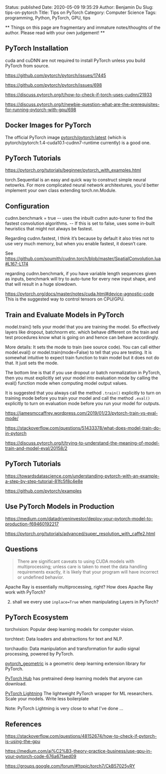 Status: published
Date: 2020-05-09 19:35:29
Author: Benjamin Du
Slug: tips-on-pytorch
Title: Tips on PyTorch
Category: Computer Science
Tags: programming, Python, PyTorch, GPU, tips

**
Things on this page are fragmentary and immature notes/thoughts of the author.
Please read with your own judgement!
**

## PyTorch Installation

cuda and cuDNN are not required to install PyTorch
unless you build PyTorch from source.

https://github.com/pytorch/pytorch/issues/17445

https://github.com/pytorch/pytorch/issues/698

https://discuss.pytorch.org/t/how-to-check-if-torch-uses-cudnn/21933

https://discuss.pytorch.org/t/newbie-question-what-are-the-prerequisites-for-running-pytorch-with-gpu/698

## Docker Images for PyTorch

The official PyTorch image [pytorch/pytorch:latest](https://hub.docker.com/r/pytorch/pytorch) 
(which is pytorch/pytorch:1.4-cuda10.1-cudnn7-runtime currently)
is a good one.



## PyTorch Tutorials

https://pytorch.org/tutorials/beginner/pytorch_with_examples.html

torch.Sequential is an easy and quick way to construct simple neural netowrks.
For more complicated neural network architextures, 
you'd better implement your own class extending torch.nn.Module.

## Configuration

cudnn.benchmark = true -- uses the inbuilt cudnn auto-tuner to find the fastest convolution algorithms.
                       -- If this is set to false, uses some in-built heuristics that might not always be fastest.

Regarding cudnn.fastest, 
I think it’s because by default it also tries not to use very much memory, 
but when you enable fastest, 
it doesn’t care.

See https://github.com/soumith/cudnn.torch/blob/master/SpatialConvolution.lua#L167-L174

regarding cudnn.benchmark, 
if you have variable length sequences given as inputs, 
benchmark will try to auto-tune for every new input shape, 
and that will result in a huge slowdown.

https://pytorch.org/docs/master/notes/cuda.html#device-agnostic-code
This is the suggested way to control tensors on CPU/GPU. 

## Train and Evaluate Models in PyTorch

model.train() tells your model that you are training the model. 
So effectively layers like dropout, batchnorm etc. 
which behave different on the train and test procedures know what is going on and hence can behave accordingly.

More details: It sets the mode to train (see source code). 
You can call either model.eval() or model.train(mode=False) to tell that you are testing. 
It is somewhat intuitive to expect train function to train model but it does not do that. It just sets the mode.

The bottom line is that 
if you use dropout or batch normalization in PyTorch, 
then you must explicitly set your model into evaluation mode 
by calling the eval() function mode when computing model output values.

It is suggested that you always call the method `.train()` explicitly 
to turn on training mode before you train your model
and call the method `.eval()` explicitly 
to turn on evaluation mode before you run your model for outputs.


https://jamesmccaffrey.wordpress.com/2019/01/23/pytorch-train-vs-eval-mode/

https://stackoverflow.com/questions/51433378/what-does-model-train-do-in-pytorch

https://discuss.pytorch.org/t/trying-to-understand-the-meaning-of-model-train-and-model-eval/20158/2

## PyTorch Tutorials

https://towardsdatascience.com/understanding-pytorch-with-an-example-a-step-by-step-tutorial-81fc5f8c4e8e

https://github.com/pytorch/examples

## Use PyTorch Models in Production

https://medium.com/datadriveninvestor/deploy-your-pytorch-model-to-production-f69460192217

https://pytorch.org/tutorials/advanced/super_resolution_with_caffe2.html

## Questions

> There are significant caveats to using CUDA models with multiprocessing; 
> unless care is taken to meet the data handling requirements exactly, 
> it is likely that your program will have incorrect or undefined behavior.

Apache Ray is essentially multiprocessing, right? 
How does Apache Ray work with PyTorch?

2. shall we every use `inplace=True` when manipulating Layers in PyTorch?

## PyTorch Ecosystem

torchvision: Popular deep learning models for computer vision.

torchtext: Data loaders and abstractions for text and NLP.

torchaudio: Data manipulation and transformation for audio signal processing, powered by PyTorch.

[pytorch_geometric](https://github.com/rusty1s/pytorch_geometric)
is a geometric deep learning extension library for PyTorch.

[PyTorch Hub](https://pytorch.org/hub/) has pretrained deep learning models 
that anyone can download.

[PyTorch Lightning](https://github.com/PyTorchLightning/pytorch-lightning)
The lightweight PyTorch wrapper for ML researchers. 
Scale your models. 
Write less boilerplate 

Note: PyTorch Lightning is very close to what I've done ...

## References

https://stackoverflow.com/questions/48152674/how-to-check-if-pytorch-is-using-the-gpu

https://medium.com/ai%C2%B3-theory-practice-business/use-gpu-in-your-pytorch-code-676a67faed09

https://groups.google.com/forum/#!topic/torch7/CkB57025yRY
